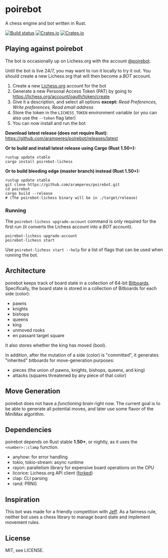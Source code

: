 # poirebot

A chess engine and bot written in Rust.

[![Build status](https://github.com/aramperes/poirebot/actions/workflows/build.yml/badge.svg)](https://github.com/aramperes/poirebot/actions)
[![Crates.io](https://img.shields.io/crates/v/poirebot.svg)](https://crates.io/crates/poirebot)
[![Crates.io](https://img.shields.io/github/v/tag/aramperes/poirebot?label=release)](https://github.com/aramperes/poirebot/releases/latest)

## Playing against poirebot

The bot is occasionally up on Lichess.org with the account [@poirebot](https://lichess.org/@/poirebot).

Until the bot is live 24/7, you may want to run it locally to try it out. You should create a new Lichess.org that will
then become a *BOT* account.

1. Create a new [Lichess.org](https://lichess.org) account for the bot
2. Generate a new Personal Access Token (PAT) by going to https://lichess.org/account/oauth/token/create
3. Give it a description, and select all options **except:** *Read Preferences, Write preferences, Read email address*
4. Store the token in the `LICHESS_TOKEN` environment variable (or you can also use the `--token` flag later)
5. You can now install and run the bot

**Download latest release (does not require Rust)**: https://github.com/aramperes/poirebot/releases/latest

**Or to build and install latest release using Cargo (Rust 1.50+):**

```
rustup update stable
cargo install poirebot-lichess
```

**Or to build bleeding edge (master branch) instead (Rust 1.50+):**

```
rustup update stable
git clone https://github.com/aramperes/poirebot.git
cd poirebot
cargo build --release
# (The poirebot-lichess binary will be in ./target/release)
```

### Running

The `poirebot-lichess upgrade-account` command is only required for the first run (it converts the Lichess account into
a *BOT* account).

```
poirebot-lichess upgrade-account
poirebot-lichess start
```

Use `poirebot-lichess start --help` for a list of flags that can be used when running the bot.

## Architecture

poirebot keeps track of board state in a collection of 64-bit [Bitboards](https://www.chessprogramming.org/Bitboards).
Specifically, the board state is stored in a collection of Bitboards for each side (color):

* pawns
* knights
* bishops
* queens
* king
* unmoved rooks
* en passant target square

It also stores whether the king has moved (bool).

In addition, after the mutation of a side (color) is "committed", it generates "inherited" bitboards for move-generation
purposes:

* pieces (the union of pawns, knights, bishops, queens, and king)
* attacks (squares threatened by any piece of that color)

## Move Generation

poirebot does not have a *functioning brain* right now. The current goal is to be able to generate all potential moves,
and later use some flavor of the MiniMax algorithm.

## Dependencies

poirebot depends on Rust stable **1.50+**, or nightly, as it uses the `<number>::clamp` function.

* anyhow: for error handling
* tokio, tokio-stream: async runtime
* rayon: parallelism library for expensive board operations on the CPU
* licorice: Lichess.org API client ([forked](https://gitlab.com/momothereal/licorice/-/tree/poirebot-patches))
* clap: CLI parsing
* rand: PRNG

## Inspiration

This bot was made for a friendly competition with [Jeff](https://github.com/BorysSerbyn/Jeff-bot). As a fairness rule,
neither bot uses a chess library to manage board state and implement movement rules.

## License

MIT, see LICENSE.
